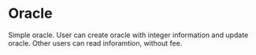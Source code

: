 # Oracle
Simple oracle.
User can create oracle with integer information and update oracle. Other users can read inforamtion, without fee.
